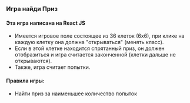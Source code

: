 ### Игра найди Приз
#### Эта игра написана на React JS
- Имеется игровое поле состоящее из 36 клеток (6х6), при клике на каждую клетку она должна "открываться" (менять класс). 
- Если в этой клетке находится спрятанный приз, он должен отобразиться и игра считается законченной (клетки дальше не открываются).
- Также, игра считает попытки.

#### Правила игры:
* Найти приз за наименьшее количество попыток
